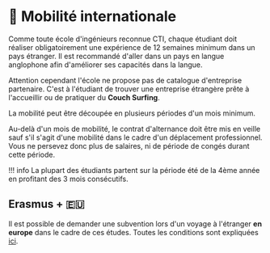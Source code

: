 # 🧳 Mobilité internationale

Comme toute école d'ingénieurs reconnue CTI, chaque étudiant doit réaliser obligatoirement une expérience de 12 semaines minimum dans un pays étranger.
Il est recommandé d'aller dans un pays en langue anglophone afin d'améliorer ses capacités dans la langue.

Attention cependant l'école ne propose pas de catalogue d'entreprise partenaire. C'est à l'étudiant de trouver une entreprise étrangère prête à l'accueillir ou de pratiquer du **Couch Surfing**.

La mobilité peut être découpée en plusieurs périodes d'un mois minimum.

Au-delà d'un mois de mobilité, le contrat d'alternance doit être mis en veille sauf s'il s'agit d'une mobilité dans le cadre d'un déplacement professionnel. Vous ne persevez donc plus de salaires, ni de période de congés durant cette période.

!!! info
    La plupart des étudiants partent sur la période été de la 4ème année en profitant des 3 mois consécutifs.

## Erasmus + 🇪🇺

Il est possible de demander une subvention lors d'un voyage à l'étranger **en europe** dans le cadre de ces études. Toutes les conditions sont expliquées [ici](https://info.erasmusplus.fr/erasmus/qui-peut-en-beneficier/112-les-individus.html).
